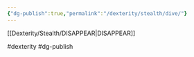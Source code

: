 ```yaml
---
{"dg-publish":true,"permalink":"/dexterity/stealth/dive/"}
---
```


[[Dexterity/Stealth/DISAPPEAR\|DISAPPEAR]]


#dexterity #dg-publish